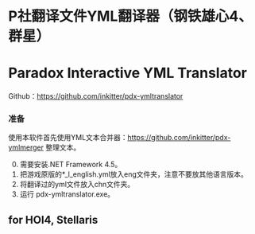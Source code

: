 # P社翻译文件YML翻译器（钢铁雄心4、群星）
# Paradox Interactive YML Translator
Github：https://github.com/inkitter/pdx-ymltranslator

### 准备

使用本软件首先使用YML文本合并器：https://github.com/inkitter/pdx-ymlmerger 整理文本。

0. 需要安装.NET Framework 4.5。
1. 把游戏原版的*_l_english.yml放入eng文件夹，注意不要放其他语言版本。
2. 将翻译过的yml文件放入chn文件夹。
3. 运行 pdx-ymltranslator.exe。


## for HOI4, Stellaris
